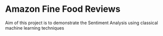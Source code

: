 # Amazon Fine Food Reviews
Aim of this project is to demonstrate the Sentiment Analysis using classical machine learning techniques
